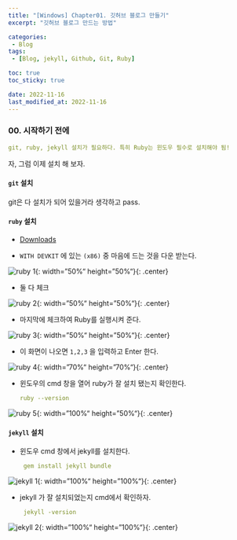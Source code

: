 ```yaml
---
title: "[Windows] Chapter01. 깃허브 블로그 만들기"
excerpt: "깃허브 블로그 만드는 방법"

categories:
 - Blog
tags:
 - [Blog, jekyll, Github, Git, Ruby]

toc: true
toc_sticky: true

date: 2022-11-16
last_modified_at: 2022-11-16
---
```


<!-- outline-start -->

### 00. 시작하기 전에

   ```yaml
   git, ruby, jekyll 설치가 필요하다. 특히 Ruby는 윈도우 필수로 설치해야 됨!
   ```

자, 그럼 이제 설치 해 보자.


#### `git` 설치
 git은 다 설치가 되어 있을거라 생각하고 pass.



#### `ruby` 설치

 - [Downloads](https://rubyinstaller.org/)


 - `WITH DEVKIT` 에 있는 `(x86)` 중 마음에 드는 것을 다운 받는다.

  ![ruby 1](https://user-images.githubusercontent.com/117553252/202195331-b0fea8c8-4e8c-4c17-92f0-3169cd6fc377.png){: width=”50%“ height=”50%“}{: .center}


 - 둘 다 체크

  ![ruby 2](https://user-images.githubusercontent.com/117553252/202196131-d7cacdfb-99a4-47af-9608-6ef56eadb233.png){: width=”50%“ height=”50%“}{: .center}


 - 마지막에 체크하여 Ruby를 실행시켜 준다.

  ![ruby 3](https://user-images.githubusercontent.com/117553252/202196210-97b269d2-d837-4715-9e7b-3ad6797708c5.png){: width=”50%“ height=”50%“}{: .center}


 - 이 화면이 나오면 `1,2,3` 을 입력하고 Enter 한다.

  ![ruby 4](https://user-images.githubusercontent.com/117553252/202196266-94f34ea2-ada5-44f2-a994-ee31390ab9b4.png){: width=”70%“ height=”70%“}{: .center}


 - 윈도우의 cmd 창을 열어 ruby가 잘 설치 됐는지 확인한다.
 

   ```yaml
   ruby --version
   ```

 ![ruby 5](https://user-images.githubusercontent.com/117553252/202198332-abb2ac3c-967b-420f-b819-c4545c53dcfb.png){: width=”100%“ height=”50%“}{: .center}



#### `jekyll` 설치

- 윈도우 cmd 창에서 jekyll를 설치한다.


    ```yaml
     gem install jekyll bundle
    ```

 ![jekyll 1](https://user-images.githubusercontent.com/117553252/202201371-dfd3e491-1150-48ee-ad98-ad21941841b3.png){: width=”100%“ height=”100%“}{: .center}



- jekyll 가 잘 설치되었는지 cmd에서 확인하자.


    ```yaml
     jekyll -version
    ```

 ![jekyll 2](https://user-images.githubusercontent.com/117553252/202201887-2e1e3e5b-eb54-446c-bb8a-6412f780efa6.png){: width=”100%“ height=”100%“}{: .center}

